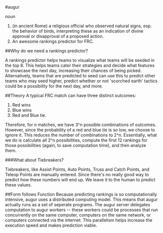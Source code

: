#augur

_noun_

  1. (in ancient Rome) a religious official who observed natural signs, esp. the behavior of birds, interpreting these as an indication of divine approval or disapproval of a proposed action.
  2. An awesome rankings predictor for FRC.

##Why do we need a rankings predictor?

A rankings predictor helps teams to visualize what teams will be seeded in the top 8.  This helps teams cater their strategies and decide what features to showcase the next day, increasing their chances of being picked.  Alternatively, teams that are predicted to seed can use this to predict other teams who may seed higher, predict whether or not 'scorched earth' tactics could be a possibility for the next day, and more.

##Theory
A typical FRC match can have three distinct outcomes:
  1. Red wins
  2. Blue wins
  3. Red and Blue tie.

Therefore, for n matches, we have 3^n possible combinations of outcomes.  However, since the probability of a red and blue tie is so low, we choose to ignore it.  This reduces the number of combinations to 2^n.  Essentially, what we do is calculate all 2^n possibilities, compute the first 12 rankings for those possibilities (again, to save computation time), and then analyze them.  

###What about Tiebreakers?

Tiebreakers, like Assist Points, Auto Points, Truss and Catch Points, and Teleop Points are manually entered.  Since there's no really good way to predict how these numbers will end up.  We leave it to the human to predict these values.

##Form follows Function
Because predicting rankings is so computationally intensive, augur uses a distributed computing model.  This means that augur actually runs as a set of seperate programs.  The augur server delegates computation to augur workers -- these workers could be processes that run concurrently on the same computer, computers on the same network, or computers connected via the internet.  This parallelism helps increase the execution speed and makes prediction viable.
